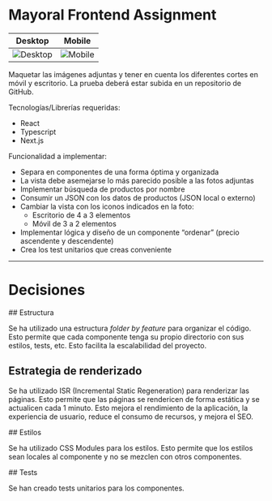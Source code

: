 # Mayoral Frontend Assignment

|  Desktop | Mobile |
|:--------:|:------:|
| ![Desktop](./.github/desktop.png) | ![Mobile](./.github/mobile.png)  |

Maquetar las imágenes adjuntas y tener en cuenta los diferentes cortes en móvil y escritorio. La prueba deberá estar subida en un repositorio de GitHub.

Tecnologías/Librerías requeridas:

-	React
-	Typescript
-	Next.js

Funcionalidad a implementar:

- Separa en componentes de una forma óptima y organizada
- La vista debe asemejarse lo más parecido posible a las fotos adjuntas
- Implementar búsqueda de productos por nombre
- Consumir un JSON con los datos de productos (JSON local o externo)
- Cambiar la vista con los iconos indicados en la foto: 
  - Escritorio de 4 a 3 elementos
  - Móvil de 3 a 2 elementos
- Implementar lógica y diseño de un componente “ordenar” (precio ascendente y descendente)
- Crea los test unitarios que creas conveniente

---

# Decisiones

## Estructura

Se ha utilizado una estructura *folder by feature* para organizar el código. Esto permite que cada componente tenga su propio directorio con sus estilos, tests, etc. Esto facilita la escalabilidad del proyecto.

## Estrategia de renderizado

Se ha utilizado ISR (Incremental Static Regeneration) para renderizar las páginas. Esto permite que las páginas se rendericen de forma estática y se actualicen cada 1 minuto. Esto mejora el rendimiento de la aplicación, la experiencia de usuario, reduce el consumo de recursos, y mejora el SEO.

## Estilos

Se ha utilizado CSS Modules para los estilos. Esto permite que los estilos sean locales al componente y no se mezclen con otros componentes.

## Tests

Se han creado tests unitarios para los componentes.